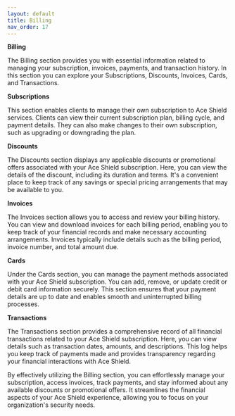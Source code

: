 ```yaml
---
layout: default
title: Billing
nav_order: 17
---
```

**Billing** 

  

The Billing section provides you with essential information related to managing your subscription, invoices, payments, and transaction history. In this section you can explore your Subscriptions, Discounts, Invoices, Cards, and Transactions. 

  

**Subscriptions**

  

This section enables clients to manage their own subscription to Ace Shield services. Clients can view their current subscription plan, billing cycle, and payment details. They can also make changes to their own subscription, such as upgrading or downgrading the plan.  

 

**Discounts**

  

The Discounts section displays any applicable discounts or promotional offers associated with your Ace Shield subscription. Here, you can view the details of the discount, including its duration and terms. It's a convenient place to keep track of any savings or special pricing arrangements that may be available to you. 

  

**Invoices**

  

The Invoices section allows you to access and review your billing history. You can view and download invoices for each billing period, enabling you to keep track of your financial records and make necessary accounting arrangements. Invoices typically include details such as the billing period, invoice number, and total amount due. 

  

**Cards**

  

Under the Cards section, you can manage the payment methods associated with your Ace Shield subscription. You can add, remove, or update credit or debit card information securely. This section ensures that your payment details are up to date and enables smooth and uninterrupted billing processes. 

  

**Transactions**

  

The Transactions section provides a comprehensive record of all financial transactions related to your Ace Shield subscription. Here, you can view details such as transaction dates, amounts, and descriptions. This log helps you keep track of payments made and provides transparency regarding your financial interactions with Ace Shield. 

  

By effectively utilizing the Billing section, you can effortlessly manage your subscription, access invoices, track payments, and stay informed about any available discounts or promotional offers. It streamlines the financial aspects of your Ace Shield experience, allowing you to focus on your organization's security needs. 